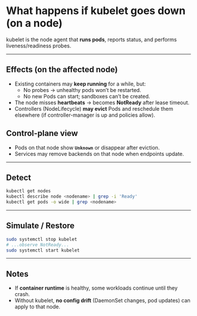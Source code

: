 # What happens if **kubelet** goes down (on a node)

kubelet is the node agent that **runs pods**, reports status, and performs liveness/readiness probes.

---

## Effects (on the affected node)
- Existing containers may **keep running** for a while, but:
  - No probes → unhealthy pods won’t be restarted.
  - No new Pods can start; sandboxes can’t be created.
- The node misses **heartbeats** → becomes **NotReady** after lease timeout.
- Controllers (NodeLifecycle) **may evict** Pods and reschedule them elsewhere (if controller-manager is up and policies allow).

## Control-plane view
- Pods on that node show **`Unknown`** or disappear after eviction.
- Services may remove backends on that node when endpoints update.

---

## Detect
```bash
kubectl get nodes
kubectl describe node <nodename> | grep -i 'Ready'
kubectl get pods -o wide | grep <nodename>
```

---

## Simulate / Restore
```bash
sudo systemctl stop kubelet
# ...observe NotReady...
sudo systemctl start kubelet
```

---

## Notes
- If **container runtime** is healthy, some workloads continue until they crash.
- Without kubelet, **no config drift** (DaemonSet changes, pod updates) can apply to that node.
